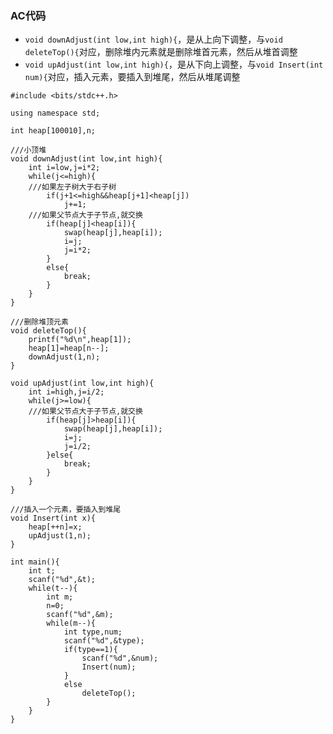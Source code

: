 
### AC代码
  * ```void downAdjust(int low,int high){```，是从上向下调整，与```void deleteTop(){```对应，删除堆内元素就是删除堆首元素，然后从堆首调整
  * ```void upAdjust(int low,int high){```，是从下向上调整，与```void Insert(int num){```对应，插入元素，要插入到堆尾，然后从堆尾调整
  
```
#include <bits/stdc++.h>

using namespace std;

int heap[100010],n;

///小顶堆
void downAdjust(int low,int high){
    int i=low,j=i*2;
    while(j<=high){
    ///如果左子树大于右子树
        if(j+1<=high&&heap[j+1]<heap[j])
            j+=1;
    ///如果父节点大于子节点,就交换
        if(heap[j]<heap[i]){
            swap(heap[j],heap[i]);
            i=j;
            j=i*2;
        }
        else{
            break;
        }
    }
}

///删除堆顶元素
void deleteTop(){
    printf("%d\n",heap[1]);
    heap[1]=heap[n--];
    downAdjust(1,n);
}

void upAdjust(int low,int high){
    int i=high,j=i/2;
    while(j>=low){
    ///如果父节点大于子节点,就交换
        if(heap[j]>heap[i]){
            swap(heap[j],heap[i]);
            i=j;
            j=i/2;
        }else{
            break;
        }
    }
}

///插入一个元素，要插入到堆尾
void Insert(int x){
    heap[++n]=x;
    upAdjust(1,n);
}

int main(){
    int t;
    scanf("%d",&t);
    while(t--){
        int m;
        n=0;
        scanf("%d",&m);
        while(m--){
            int type,num;
            scanf("%d",&type);
            if(type==1){
                scanf("%d",&num);
                Insert(num);
            }
            else
                deleteTop();
        }
    }
}
```

